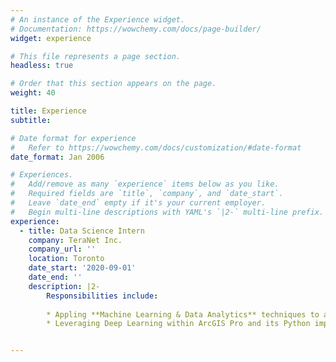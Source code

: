 ```yaml
---
# An instance of the Experience widget.
# Documentation: https://wowchemy.com/docs/page-builder/
widget: experience

# This file represents a page section.
headless: true

# Order that this section appears on the page.
weight: 40

title: Experience
subtitle:

# Date format for experience
#   Refer to https://wowchemy.com/docs/customization/#date-format
date_format: Jan 2006

# Experiences.
#   Add/remove as many `experience` items below as you like.
#   Required fields are `title`, `company`, and `date_start`.
#   Leave `date_end` empty if it's your current employer.
#   Begin multi-line descriptions with YAML's `|2-` multi-line prefix.
experience:
  - title: Data Science Intern
    company: TeraNet Inc.
    company_url: ''
    location: Toronto
    date_start: '2020-09-01'
    date_end: ''
    description: |2-
        Responsibilities include:
        
        * Appling **Machine Learning & Data Analytics** techniques to aerial/satellite images of properties to extract structural features of residential buildings. 
        * Leveraging Deep Learning within ArcGIS Pro and its Python implementation with PyTorch to identify specific patterns. These include property type, type of roofing, property size, presence of a swimming pool etc.


---
```

